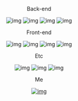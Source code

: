 <div align=center>  
<p>Back-end</p>

![img](https://img.shields.io/badge/Node.js-339933?style=for-the-badge&logo=Node.js&logoColor=white)
![img](https://img.shields.io/badge/Express-000000?style=for-the-badge&logo=Express&logoColor=white)
![img](https://img.shields.io/badge/MongoDB-47A248?style=for-the-badge&logo=MongoDB&logoColor=white)
![img](https://img.shields.io/badge/MySQL-4479A1?style=for-the-badge&logo=MySQL&logoColor=white)
  
<p>Front-end</p>
 
![img](https://img.shields.io/badge/React-61DAFB?style=for-the-badge&logo=React&logoColor=white)
![img](https://img.shields.io/badge/HTML-E34F26?style=for-the-badge&logo=HTML5&logoColor=white)
![img](https://img.shields.io/badge/CSS-1572B6?style=for-the-badge&logo=CSS3&logoColor=white)
![img](https://img.shields.io/badge/JavaScript-F7DF1E?style=for-the-badge&logo=JavaScript&logoColor=white)

<p>Etc</p>

![img](https://img.shields.io/badge/Python-3776AB?style=for-the-badge&logo=Python&logoColor=white)
![img](https://img.shields.io/badge/Flask-000000?style=for-the-badge&logo=Flask&logoColor=white)
![img](https://img.shields.io/badge/C-28B9CC?style=for-the-badge&logo=C&logoColor=white)
  
<p>Me</p>

<a href="https://bulsok.tistory.com">![img](https://img.shields.io/badge/TechBlog-000000?style=for-the-badge&logo=Tistory&logoColor=white)</a>

</div>
